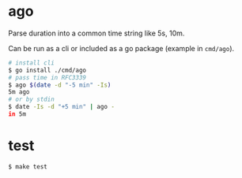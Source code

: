 # ago
Parse duration into a common time string like 5s, 10m.

Can be run as a cli or included as a go package (example in `cmd/ago`).

````sh
# install cli
$ go install ./cmd/ago
# pass time in RFC3339
$ ago $(date -d "-5 min" -Is)
5m ago
# or by stdin
$ date -Is -d "+5 min" | ago -
in 5m
````

# test

````sh
$ make test
````
